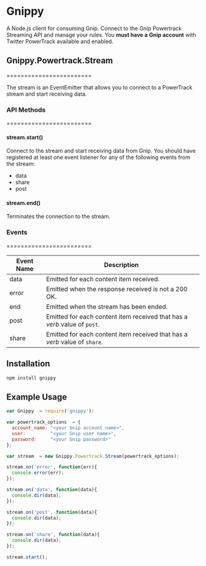 Gnippy
========================

A Node.js client for consuming Gnip. Connect to the Gnip Powertrack Streaming API and manage your rules. You **must have a**
**Gnip account** with Twitter PowerTrack available and enabled.

## Gnippy.Powertrack.Stream
========================

The stream is an EventEmitter that allows you to connect to a PowerTrack stream and start receiving data.

### API Methods
========================

#### stream.start()
Connect to the stream and start receiving data from Gnip. You should have registered at least one event listener for any
of the following events from the stream:

- data
- share
- post

#### stream.end()
Terminates the connection to the stream.

### Events
========================

| Event Name | Description |
| ---------- | ----------- |
| data       | Emitted for each content item received. |
| error      | Emitted when the response received is not a 200 OK. |
| end        | Emitted when the stream has been ended. |
| post       | Emitted for each content item received that has a _verb_ value of `post`. |
| share      | Emitted for each content item received that has a _verb_ value of `share`. |

## Installation
```bash
npm install gnippy
```

## Example Usage

```javascript
var Gnippy  = require('gnippy');

var powertrack_options  = {
  account_name: "<your Gnip account name>",
  user:         "<your Gnip user name>",
  password:     "<your Gnip password>"
};

var stream  = new Gnippy.Powertrack.Stream(powertrack_options);

stream.on('error', function(err){
  console.error(err);  
});

stream.on('data', function(data){
  console.dir(data);  
});

stream.on('post', function(data){
  console.dir(data);  
});

stream.on('share', function(data){
  console.dir(data);  
});

stream.start();

```